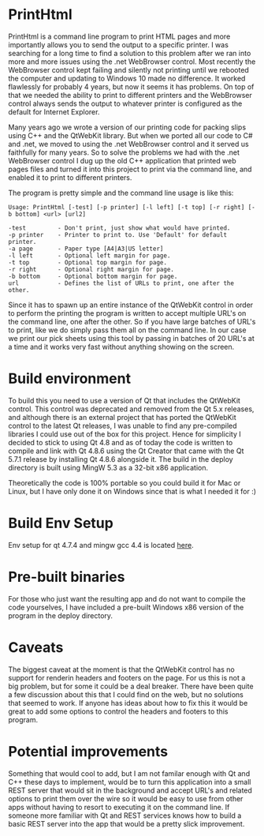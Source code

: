# PrintHtml

PrintHtml is a command line program to print HTML pages and more importantly allows you to
send the output to a specific printer. I was searching for a long time to find a solution
to this problem after we ran into more and more issues using the .net WebBrowser control.
Most recently the WebBrowser control kept failing and silently not printing until we
rebooted the computer and updating to Windows 10 made no difference. It worked flawlessly
for probably 4 years, but now it seems it has problems. On top of that we needed the
ability to print to different printers and the WebBrowser control always sends the output
to whatever printer is configured as the default for Internet Explorer.

Many years ago we wrote a version of our printing code for packing slips using C++ and
the QtWebKit library. But when we ported all our code to C# and .net, we moved to using the
.net WebBrowser control and it served us faithfully for many years. So to solve the problems
we had with the .net WebBrowser control I dug up the old C++ application that printed web pages
files and turned it into this project to print via the command line, and enabled it to print
to different printers.

The program is pretty simple and the command line usage is like this:

~~~~
Usage: PrintHtml [-test] [-p printer] [-l left] [-t top] [-r right] [-b bottom] <url> [url2]

-test         - Don't print, just show what would have printed.
-p printer    - Printer to print to. Use 'Default' for default printer.
-a page       - Paper type [A4|A3|US letter]
-l left       - Optional left margin for page.
-t top        - Optional top margin for page.
-r right      - Optional right margin for page.
-b bottom     - Optional bottom margin for page.
url           - Defines the list of URLs to print, one after the other.
~~~~

Since it has to spawn up an entire instance of the QtWebKit control in order to perform the printing
the program is written to accept multiple URL's on the command line, one after the other. So if you have
large batches of URL's to print, like we do simply pass them all on the command line. In our case we
print our pick sheets using this tool by passing in batches of 20 URL's at a time and it works very fast
without anything showing on the screen.

# Build environment

To build this you need to use a version of Qt that includes the QtWebKit control. This control was deprecated
and removed from the Qt 5.x releases, and although there is an external project that has ported the QtWebKit
control to the latest Qt releases, I was unable to find any pre-compiled libraries I could use out of the box
for this project. Hence for simplicity I decided to stick to using Qt 4.8 and as of today the code is written
to compile and link with Qt 4.8.6 using the Qt Creator that came with the Qt 5.7.1 release by installing
Qt 4.8.6 alongside it. The build in the deploy directory is built using MingW 5.3 as a 32-bit x86 application.


Theoretically the code is 100% portable so you could build it for Mac or Linux, but I have only done it on
Windows since that is what I needed it for :)

# Build Env Setup
 Env setup for qt 4.7.4 and mingw gcc 4.4 is located [here](https://github.com/khalidchawtany/PrintHtml/blob/master/Build.md).

# Pre-built binaries

For those who just want the resulting app and do not want to compile the code yourselves, I have included a
pre-built Windows x86 version of the program in the deploy directory.

# Caveats

The biggest caveat at the moment is that the QtWebKit control has no support for renderin headers and
footers on the page. For us this is not a big problem, but for some it could be a deal breaker. There have
been quite a few discussion about this that I could find on the web, but no solutions that seemed to work.
If anyone has ideas about how to fix this it would be great to add some options to control the headers
and footers to this program.

# Potential improvements

Something that would cool to add, but I am not familar enough with Qt and C++ these days to implement, would be
to turn this application into a small REST server that would sit in the background and accept URL's and related
options to print them over the wire so it would be easy to use from other apps without having to resort to
executing it on the command line. If someone more familiar with Qt and REST services knows how to build a basic
REST server into the app that would be a pretty slick improvement.
